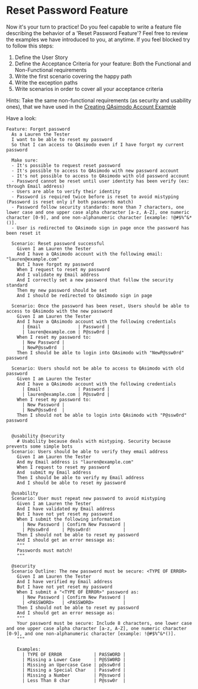 # Reset Password Feature

Now it's your turn to practice! Do you feel capable to write a feature file describing the behavior of a 'Reset Password Feature'? Feel free to review 
the examples we have introduced to you, at anytime. If you feel blocked try to follow this steps:
1) Define the User Story
2) Define the Acceptance Criteria for your feature: Both the Functional and Non-Functional requirements
3) Write the first scenario covering the happy path
4) Write the exception paths 
4) Write scenarios in order to cover all your acceptance criteria

Hints: Take the same non-functional requirements (as security and usability ones), that we have used in  the [Creating QAsimodo Account Example](tbd) 

Have a look: 
 
    Feature: Forgot password
      As a Lauren the Tester
      I want to be able to reset my password
      So that I can access to QAsimodo even if I have forgot my current password
    
      Make sure:
      - It's possible to request reset password
      - It's possible to access to QAsimodo with new password account
      - It's not possible to access to QAsimodo with old password account
      - Password cannot be reset until user identity has been verify (ex: through Email address)
      - Users are able to verify their identity
      - Password is required twice before is reset to avoid mistyping (Password is reset only if both passwords match)
      - Password follow security standards: more than 7 characters, one lower case and one upper case alpha character [a-z, A-Z], one numeric character [0-9], and one non-alphanumeric character [example: !@#$%^&*()].
      - User is redirected to QAsimodo sign in page once the password has been reset it
    
      Scenario: Reset password successful
        Given I am Lauren the Tester
        And I have a QAsimodo account with the following email: "lauren@example.com"
        But I have forgot my password
        When I request to reset my password
        And I validate my Email address
        And I correctly set a new password that follow the security standard
        Then my new password should be set
        And I should be redirected to QAsimodo sign in page
    
      Scenario: Once the password has been reset, Users should be able to access to QAsimodo with the new password
        Given I am Lauren the Tester
        And I have a QAsimodo account with the following credentials
          | Email              | Password |
          | lauren@example.com | P@ssw0rd |
        When I reset my password to:
          | New Password |
          | NewP@ssw0rd  |
        Then I should be able to login into QAsimodo with "NewP@ssw0rd" password
    
      Scenario: Users should not be able to access to QAsimodo with old password
        Given I am Lauren the Tester
        And I have a QAsimodo account with the following credentials
          | Email              | Password |
          | lauren@example.com | P@ssw0rd |
        When I reset my password to:
          | New Password |
          | NewP@ssw0rd  |
        Then I should not be able to login into QAsimodo with "P@ssw0rd" password
    
    
      @usability @security
        # Usability because deals with mistyping. Security because prevents some simple bots
      Scenario: Users should be able to verify they email address
        Given I am Lauren the Tester
        And my Email address is "lauren@example.com"
        When I request to reset my password
        And  submit my Email address
        Then I should be able to verify my Email address
        And I should be able to reset my password
    
      @usability
      Scenario: User must repeat new password to avoid mistyping
        Given I am Lauren the Tester
        And I have validated my Email address
        But I have not yet reset my password
        When I submit the following information
          | New Password | Confirm New Password |
          | P@ssw0rd     | P@ssw0rd!            |
        Then I should not be able to reset my password
        And I should get an error message as:
        """
        Passwords must match!
        """
    
      @security
      Scenario Outline: The new password must be secure: <TYPE OF ERROR>
        Given I am Lauren the Tester
        And I have verified my Email address
        But I have not yet reset my password
        When I submit a "<TYPE OF ERROR>" password as:
          | New Password | Confirm New Password |
          | <PASSWORD>   | <PASSWORD>           |
        Then I should not be able to reset my password
        And I should get an error message as:
        """
        Your password must be secure: Include 8 characters, one lower case and one upper case alpha character [a-z, A-Z], one numeric character [0-9], and one non-alphanumeric character [example: !@#$%^&*()].
        """
    
        Examples:
          | TYPE OF ERROR            | PASSWORD |
          | Missing a Lower Case     | P@SSW0RD |
          | Missing an Upercase Case | p@ssw0rd |
          | Missing a Special Char   | Passw0rd |
          | Missing a Number         | P@ssword |
          | Less Than 8 char         | P@ssw0r  |
    